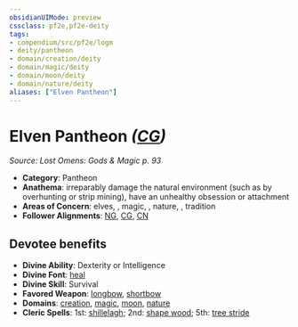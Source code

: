 ```yaml
---
obsidianUIMode: preview
cssclass: pf2e,pf2e-deity
tags:
- compendium/src/pf2e/logm
- deity/pantheon
- domain/creation/deity
- domain/magic/deity
- domain/moon/deity
- domain/nature/deity
aliases: ["Elven Pantheon"]
---
```

# Elven Pantheon *([CG](../../../rules/traits/chaotic-good-b1.md))*  
*Source: Lost Omens: Gods & Magic p. 93*  

- **Category**: Pantheon
- **Anathema**: irreparably damage the natural environment (such as by overhunting or strip mining), have an unhealthy obsession or attachment
- **Areas of Concern**: elves, , magic, , nature, , tradition
- **Follower Alignments**: [NG](../../../rules/traits/neutral-good-b1.md), [CG](../../../rules/traits/chaotic-good-b1.md), [CN](../../../rules/traits/chaotic-neutral-b1.md)

## Devotee benefits

- **Divine Ability**: Dexterity or Intelligence
- **Divine Font**: [heal](../../spells/heal.md)
- **Divine Skill**: Survival
- **Favored Weapon**: [longbow](../../equipment/items/longbow.md), [shortbow](../../equipment/items/shortbow.md)
- **Domains**: [creation](../domains.md#Creation), [magic](../domains.md#Magic), [moon](../domains.md#Moon), [nature](../domains.md#Nature)
- **Cleric Spells**: 1st: [shillelagh](../../spells/shillelagh.md); 2nd: [shape wood](../../spells/shape-wood.md); 5th: [tree stride](../../spells/tree-stride.md)